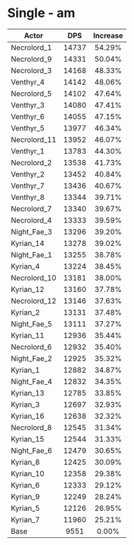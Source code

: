 # Single - am
| Actor | DPS | Increase |
|---|:---:|:---:|
|Necrolord_1|14737|54.29%|
|Necrolord_9|14331|50.04%|
|Necrolord_3|14168|48.33%|
|Venthyr_4|14142|48.06%|
|Necrolord_5|14102|47.64%|
|Venthyr_3|14080|47.41%|
|Venthyr_6|14055|47.15%|
|Venthyr_5|13977|46.34%|
|Necrolord_11|13952|46.07%|
|Venthyr_1|13783|44.30%|
|Necrolord_2|13538|41.73%|
|Venthyr_2|13452|40.84%|
|Venthyr_7|13436|40.67%|
|Venthyr_8|13344|39.71%|
|Necrolord_7|13340|39.67%|
|Necrolord_4|13333|39.59%|
|Night_Fae_3|13296|39.20%|
|Kyrian_14|13278|39.02%|
|Night_Fae_1|13255|38.78%|
|Kyrian_4|13224|38.45%|
|Necrolord_10|13181|38.00%|
|Kyrian_12|13160|37.78%|
|Necrolord_12|13146|37.63%|
|Kyrian_2|13131|37.48%|
|Night_Fae_5|13111|37.27%|
|Kyrian_11|12936|35.44%|
|Necrolord_6|12932|35.40%|
|Night_Fae_2|12925|35.32%|
|Kyrian_1|12882|34.87%|
|Night_Fae_4|12832|34.35%|
|Kyrian_13|12785|33.85%|
|Kyrian_3|12697|32.93%|
|Kyrian_16|12638|32.32%|
|Necrolord_8|12545|31.34%|
|Kyrian_15|12544|31.33%|
|Night_Fae_6|12479|30.65%|
|Kyrian_8|12425|30.09%|
|Kyrian_10|12358|29.38%|
|Kyrian_6|12333|29.12%|
|Kyrian_9|12249|28.24%|
|Kyrian_5|12126|26.95%|
|Kyrian_7|11960|25.21%|
|Base|9551|0.00%|
